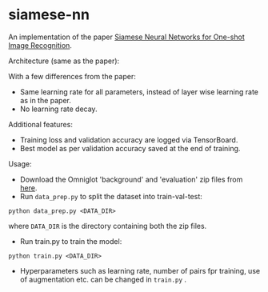 # siamese-nn

An implementation of the paper [Siamese Neural Networks for One-shot Image Recognition](https://www.cs.cmu.edu/~rsalakhu/papers/oneshot1.pdf).

Architecture (same as the paper):


With a few differences from the paper:
* Same learning rate for all parameters, instead of layer wise learning rate as in the paper.
* No learning rate decay.

Additional features:
* Training loss and validation accuracy are logged via TensorBoard.
* Best model as per validation accuracy saved at the end of training.

Usage:
* Download the Omniglot 'background' and 'evaluation' zip files from [here](https://github.com/brendenlake/omniglot).
* Run `data_prep.py` to split the dataset into train-val-test:
 ```
 python data_prep.py <DATA_DIR>
 ```
 where `DATA_DIR` is the directory containing both the zip files.
 * Run train.py to train the model:
```
python train.py <DATA_DIR>
```
* Hyperparameters such as learning rate, number of pairs fpr training, use of augmentation etc. can be changed in `train.py` .
